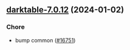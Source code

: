 

## [darktable-7.0.12](https://github.com/truecharts/charts/compare/darktable-7.0.11...darktable-7.0.12) (2024-01-02)

### Chore



- bump common ([#16751](https://github.com/truecharts/charts/issues/16751))